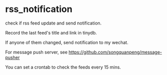 # rss_notification
check if rss feed update and send notification.

Record the last feed's title and link in tinydb.

If anyone of them changed, send notification to my wechat.

For message push server, see https://github.com/songquanpeng/message-pusher

You can set a crontab to check the feeds every 15 mins.